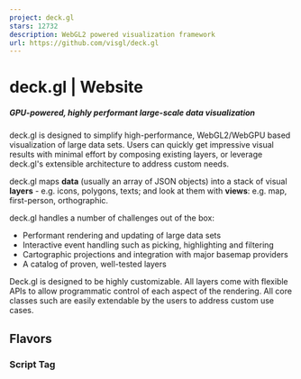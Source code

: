 ```yaml
---
project: deck.gl
stars: 12732
description: WebGL2 powered visualization framework
url: https://github.com/visgl/deck.gl
---
```


deck.gl | Website
=================

##### GPU-powered, highly performant large-scale data visualization

deck.gl is designed to simplify high-performance, WebGL2/WebGPU based visualization of large data sets. Users can quickly get impressive visual results with minimal effort by composing existing layers, or leverage deck.gl's extensible architecture to address custom needs.

deck.gl maps **data** (usually an array of JSON objects) into a stack of visual **layers** - e.g. icons, polygons, texts; and look at them with **views**: e.g. map, first-person, orthographic.

deck.gl handles a number of challenges out of the box:

-   Performant rendering and updating of large data sets
-   Interactive event handling such as picking, highlighting and filtering
-   Cartographic projections and integration with major basemap providers
-   A catalog of proven, well-tested layers

Deck.gl is designed to be highly customizable. All layers come with flexible APIs to allow programmatic control of each aspect of the rendering. All core classes such are easily extendable by the users to address custom use cases.

Flavors
-------

### Script Tag

<script src\="https://unpkg.com/deck.gl@latest/dist.min.js"\></script\>

-   Get started
-   Full examples

### NPM Module

npm install deck.gl

#### Pure JS

-   Get started
-   Full examples

#### React

-   Get started
-   Full examples

### Python

pip install pydeck

-   Get started
-   Examples

### Third-Party Goodies

-   deckgl-typings (Typescript)
-   mapdeck (R)
-   vega-deck.gl (Vega)
-   earthengine-layers (Google Earth Engine)
-   deck.gl-native (C++)
-   deck.gl-raster (Computation on rasters)

Learning Resources
------------------

-   API documentation for the latest release
-   Website demos with links to source
-   Interactive playground
-   deck.gl Codepen demos
-   deck.gl Observable demos
-   vis.gl Medium blog
-   deck.gl Slack workspace

Contributing
------------

deck.gl is part of vis.gl, an OpenJS Foundation project. Read the contribution guidelines if you are interested in contributing.

Attributions
------------

#### Data sources

Data sources are listed in each example.

#### The deck.gl project is supported by

